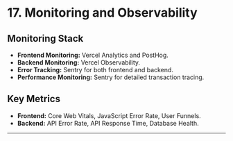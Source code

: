 # 17. Monitoring and Observability
## Monitoring Stack
* **Frontend Monitoring:** Vercel Analytics and PostHog.
* **Backend Monitoring:** Vercel Observability.
* **Error Tracking:** Sentry for both frontend and backend.
* **Performance Monitoring:** Sentry for detailed transaction tracing.
## Key Metrics
* **Frontend:** Core Web Vitals, JavaScript Error Rate, User Funnels.
* **Backend:** API Error Rate, API Response Time, Database Health.
---
